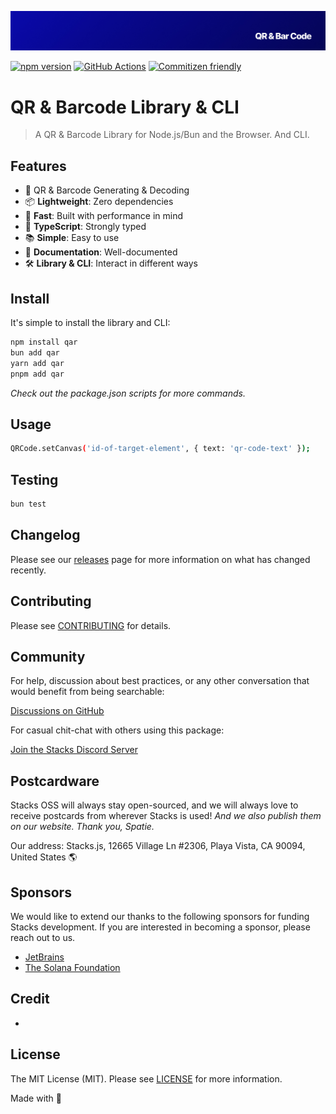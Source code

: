 <p align="center"><img src=".github/art/cover.jpg" alt="Social Card of this repo"></p>

[![npm version][npm-version-src]][npm-version-href]
[![GitHub Actions][github-actions-src]][github-actions-href]
[![Commitizen friendly](https://img.shields.io/badge/commitizen-friendly-brightgreen.svg)](http://commitizen.github.io/cz-cli/)
<!-- [![npm downloads][npm-downloads-src]][npm-downloads-href] -->
<!-- [![Codecov][codecov-src]][codecov-href] -->

# QR & Barcode Library & CLI

> A QR & Barcode Library for Node.js/Bun and the Browser. And CLI.

## Features

- 🤖 QR & Barcode Generating & Decoding
- 📦 **Lightweight**: Zero dependencies
- 🚀 **Fast**: Built with performance in mind
- 📜 **TypeScript**: Strongly typed
- 📚 **Simple**: Easy to use
- 📖 **Documentation**: Well-documented
- 🛠 **Library & CLI**: Interact in different ways

## Install

It's simple to install the library and CLI:

```sh
npm install qar
bun add qar
yarn add qar
pnpm add qar
```

_Check out the package.json scripts for more commands._

## Usage

```sh
QRCode.setCanvas('id-of-target-element', { text: 'qr-code-text' });
```

## Testing

```bash
bun test
```

## Changelog

Please see our [releases](https://github.com/stackjs/qar/releases) page for more information on what has changed recently.

## Contributing

Please see [CONTRIBUTING](.github/CONTRIBUTING.md) for details.

## Community

For help, discussion about best practices, or any other conversation that would benefit from being searchable:

[Discussions on GitHub](https://github.com/stacksjs/qar/discussions)

For casual chit-chat with others using this package:

[Join the Stacks Discord Server](https://discord.gg/stacksjs)

## Postcardware

Stacks OSS will always stay open-sourced, and we will always love to receive postcards from wherever Stacks is used! _And we also publish them on our website. Thank you, Spatie._

Our address: Stacks.js, 12665 Village Ln #2306, Playa Vista, CA 90094, United States 🌎

## Sponsors

We would like to extend our thanks to the following sponsors for funding Stacks development. If you are interested in becoming a sponsor, please reach out to us.

- [JetBrains](https://www.jetbrains.com/)
- [The Solana Foundation](https://solana.com/)

## Credit

-

## License

The MIT License (MIT). Please see [LICENSE](LICENSE.md) for more information.

Made with 💙

<!-- Badges -->
[npm-version-src]: https://img.shields.io/npm/v/qar?style=flat-square
[npm-version-href]: https://npmjs.com/package/qar
[github-actions-src]: https://img.shields.io/github/actions/workflow/status/stacksjs/qar/ci.yml?style=flat-square&branch=main
[github-actions-href]: https://github.com/stacksjs/qar/actions?query=workflow%3Aci

<!-- [codecov-src]: https://img.shields.io/codecov/c/gh/stacksjs/qar/main?style=flat-square
[codecov-href]: https://codecov.io/gh/stacksjs/qar -->
